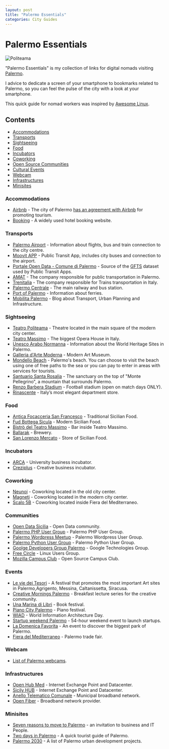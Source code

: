 ```yaml
---
layout: post
title: "Palermo Essentials"
categories: City Guides
---
```


# Palermo Essentials

![Politeama](/blog/images/politeama.jpg)

"Palermo Essentials" is my collection of links for digital nomads visiting [Palermo](https://www.comune.palermo.it/).

I advice to dedicate a screen of your smartphone to bookmarks related to Palermo, so you can feel the pulse of the city with a look at your smartphone.

This quick guide for nomad workers was inspired by [Awesome Linux](https://github.com/madbob/awesome-linux-dev).


## Contents

* [Accommodations](#accommodations)
* [Transports](#transports)
* [Sightseeing](#sightseeing)
* [Food](#food)
* [Incubators](#incubators)
* [Coworking](#coworking)
* [Open Source Communities](#communities)
* [Cultural Events](#events)  
* [Webcam](#webcam)
* [Infrastructures](#infrastructures)
* [Minisites](#minisites)



### Accommodations

* [Airbnb](https://www.airbnb.it/rooms/27190965?s=51) - The city of Palermo [has an agreement with Airbnb](https://www.comune.palermo.it/noticext.php?id=17283) for promoting tourism.
* [Booking](https://www.booking.com/) - A widely used hotel booking website.

### Transports

* [Palermo Airport](http://www.gesap.it/) - Information about flights, bus and train connection to the city centre.
* [Moovit APP](https://www.moovitapp.com/) - Public Transit App, includes city buses and connection to the airport.
* [Portale Open Data - Comune di Palermo](https://opendata.comune.palermo.it/) - Source of the [GFTS](https://en.wikipedia.org/wiki/General_Transit_Feed_Specification) dataset used by Public Transit Apps.
* [AMAT](http://amat.pa.it/) - The company responsible for public transportation in Palermo.
* [Trenitalia](http://www.trenitalia.com/) -  The company responsible for Trains transportation in Italy.
* [Palermo Centrale](http://www.palermocentrale.it/) -  The main railway and bus station.
* [Port of Palermo](http://www.adsppalermo.it/it) - Information about ferries.
* [Mobilita Palermo](http://palermo.mobilita.org/) - Blog about Transport, Urban Planning and Infrastructure.


### Sightseeing

* [Teatro Politeama](http://www.orchestrasinfonicasiciliana.it/) - Theatre located in the main square of the modern city center.
* [Teatro Massimo](http://www.teatromassimo.it/) - The biggest Opera House in Italy.
* [Unesco Arabo Normanna](http://arabonormannaunesco.it/) - Information about the World Heritage Sites in Palermo.
* [Galleria d'Arte Moderna](http://www.gampalermo.it/) - Modern Art Museum.
* [Mondello Beach](http://www.mondellomare.it/) - Palermo's beach. You can choose to visit the beach using one of free paths to the sea or you can pay to enter in areas with services for tourists.
* [Santuario Santa Rosalia](http://www.santuariosantarosalia.it/) - The sanctuary on the top of "Monte Pellegrino", a mountain that surrounds Palermo.
* [Renzo Barbera Stadium](http://palermocalcio.it/) - Football stadium (open on match days ONLY).
* [Rinascente](https://www.rinascente.it/) - Italy’s most elegant department store.

### Food

* [Antica Focacceria San Francesco](https://www.tripadvisor.it/Restaurant_Review-g187890-d1088471-Reviews-Antica_Focacceria_San_Francesco-Palermo_Province_of_Palermo_Sicily.html) - Traditional Sicilian Food.
* [Fud Bottega Sicula](http://www.fud.it/) - Modern Sicilian Food.
* [Bistrò del Teatro Massimo](https://www.facebook.com/bistrodelteatromassimo/) - Bar inside Teatro Massimo.
* [Ballarak](https://www.facebook.com/ballarak/) - Brewery.
* [San Lorenzo Mercato](http://www.sanlorenzomercato.it/) - Store of Sicilian Food.

### Incubators

* [ARCA](http://www.consorzioarca.it/) - University business incubator.
* [Creziplus](https://www.creziplus.it/) - Creative business incubator.

### Coworking

* [Neunoi](http://www.neunoi.it/) - Coworking located in the old city center.
* [Magneti](http://www.magnetico.work/) - Coworking located in the modern city center.
* [Scalo 5B](https://www.scalo5b.com/) - Coworking located inside Fiera del Mediterraneo.

### Communities

* [Open Data Sicilia](http://opendatasicilia.it/) - Open Data community.
* [Palermo PHP User Group](http://palermo.grusp.org/) - Palermo PHP User Group.
* [Palermo Wordpress Meetup](https://www.meetup.com/it-IT/Palermo-WordPress-Meetup/) - Palermo Wordpress User Group.
* [Palermo Python User Group](https://www.facebook.com/groups/pythonuserspalermo/?fref=ts) - Palermo Python User Group.
* [Goolge Developers Group Palermo](https://sites.google.com/site/palermogtug/) - Google Technologies Group.
* [Free Circle](https://www.thefreecircle.org/) - Linux Users Group.
* [Mozilla Campus Club](https://www.facebook.com/mccpalermo/) - Open Source Campus Club.

### Events

* [Le vie dei Tesori](http://www.leviedeitesori.com/) - A festival that promotes the most important Art sites in Palermo,Agrigento, Messina, Caltanissetta, Siracusa.
* [Creative Mornings Palermo](https://creativemornings.com/cities/pmo) - Breakfast lecture series for the creative community.
* [Una Marina di Libri](http://unamarinadilibri.it/) - Book festival.
* [Piano City Palermo](http://www.pianocitypalermo.it/) - Piano festival.
* [WIAD](http://www.wiadpalermo.com/) - World Information Architecture Day.
* [Startup weekend Palermo](https://startupweekend.org/) - 54-hour weekend event to launch startups.
* [La Domenica Favorita](http://www.ladomenicafavorita.com/) - An event to discover the biggest park of Palermo.
* [Fiera del Mediterraneo](https://www.medifiere.it/) - Palermo trade fair.

### Webcam

* [List of Palermo webcams](https://www.skylinewebcams.com/it/webcam/italia/sicilia/palermo.html).


### Infrastructures

* [Open Hub Med](https://www.openhubmed.it/) - Internet Exchange Point and Datacenter.
* [Sicily HUB](http://www.tisparkle.com/default.aspx?idPage=2509) - Internet Exchange Point and Datacenter.
* [Anello Telematico Comunale](https://umap.openstreetmap.fr/it/map/anello-telematico-comunale-palermo_71124#13/38.1381/13.3880) - Municipal broadband network.
* [Open Fiber](http://openfiber.it/) - Broadband network provider.


### Minisites

* [Seven reasons to move to Palermo](http://www.marcolombardo.com/movetopalermo/) - an invitation to business and IT People.
* [Two days in Palermo](http://www.marcolombardo.com/twodaysinpalermo/) - A quick tourist guide of Palermo.
* [Palermo 2030](http://www.marcolombardo.com/blog/city/guides/2018/06/15/palermo-2030.html) - A list of Palermo urban development projects.

